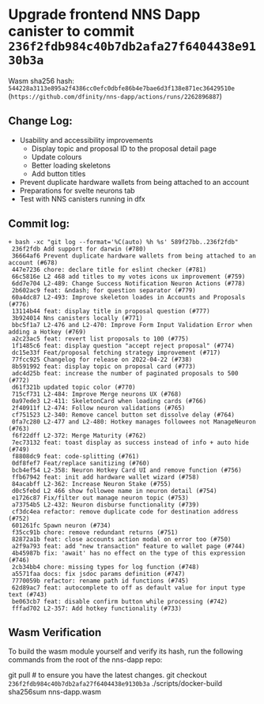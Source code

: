 # Upgrade frontend NNS Dapp canister to commit `236f2fdb984c40b7db2afa27f6404438e9130b3a`
Wasm sha256 hash: `544228a3113e895a2f4386cc0efc0dbfe86b4e7bae6d3f138e871ec36429510e` (`https://github.com/dfinity/nns-dapp/actions/runs/2262896887`)

## Change Log:

- Usability and accessibility improvements
  - Display topic and proposal ID to the proposal detail page
  - Update colours
  - Better loading skeletons
  - Add button titles
- Prevent duplicate hardware wallets from being attached to an account
- Preparations for svelte neurons tab
- Test with NNS canisters running in dfx

## Commit log:

```
+ bash -xc "git log --format='%C(auto) %h %s' 589f27bb..236f2fdb"
 236f2fdb Add support for darwin (#780)
 36664af6 Prevent duplicate hardware wallets from being attached to an account (#678)
 447e7236 chore: declare title for eslint checker (#781)
 66c5816e L2 468 add titles to my votes icons ux improvement (#759)
 6dd7e704 L2-489: Change Success Notification Neuron Actions (#778)
 2b602ac9 feat: &ndash; for question separator (#779)
 60a4dc87 L2-493: Improve skeleton loades in Accounts and Proposals (#776)
 13114b44 feat: display title in proposal question (#777)
 3b924014 Nns canisters locally (#771)
 bbc5f1a7 L2-476 and L2-470: Improve Form Input Validation Error when adding a Hotkey (#769)
 a2c23ac5 feat: revert list proposals to 100 (#775)
 1f1485c6 feat: display question "accept reject proposal" (#774)
 dc15e33f Feat/proposal fetching strategy improvement (#717)
 77fcc925 Changelog for release on 2022-04-22 (#738)
 8b591992 feat: display topic on proposal card (#773)
 adc4d25b feat: increase the number of paginated proposals to 500 (#772)
 d61f321b updated topic color (#770)
 715cf731 L2-484: Improve Merge neurons UX (#768)
 0a97ede3 L2-411: SkeletonCard when loading cards (#766)
 2f40911f L2-474: Follow neuron validations (#765)
 cf751523 L2-340: Remove cancel button set dissolve delay (#764)
 0fa7c280 L2-477 and L2-480: Hotkey manages followees not ManageNeuron (#763)
 f6f22dff L2-372: Merge Maturity (#762)
 7ec73132 feat: toast display as success instead of info + auto hide (#749)
 f8808dc9 feat: code-splitting (#761)
 0df8fef7 Feat/replace sanitizing (#760)
 bcb4ef54 L2-358: Neuron Hotkey Card UI and remove function (#756)
 ffb67942 feat: init add hardware wallet wizard (#758)
 84acabff L2-362: Increase Neuron Stake (#755)
 d0c5febd L2 466 show followee name in neuron detail (#754)
 e1726c87 Fix/filter out manage neuron topic (#753)
 a73754b5 L2-432: Neuron disburse functionality (#739)
 cf3dc4ea refactor: remove duplicate code for destination address (#752)
 601261fc Spawn neuron (#734)
 f35cc91b chore: remove redundant returns (#751)
 82872a1b feat: close accounts action modal on error too (#750)
 a2f9a793 feat: add "new transaction" feature to wallet page (#744)
 4b45987b fix: 'await' has no effect on the type of this expression (#746)
 2cb34bb4 chore: missing types for log function (#748)
 a5571faa docs: fix jsdoc params definition (#747)
 7770059b refactor: rename path id functions (#745)
 62d89ac7 feat: autocomplete to off as default value for input type text (#743)
 be063cb7 feat: disable confirm button while processing (#742)
 fffad702 L2-357: Add hotkey functionality (#733)
```

## Wasm Verification

To build the wasm module yourself and verify its hash, run the following commands from the root of the nns-dapp repo:

git pull  # to ensure you have the latest changes.
git checkout `236f2fdb984c40b7db2afa27f6404438e9130b3a`
./scripts/docker-build
sha256sum nns-dapp.wasm
